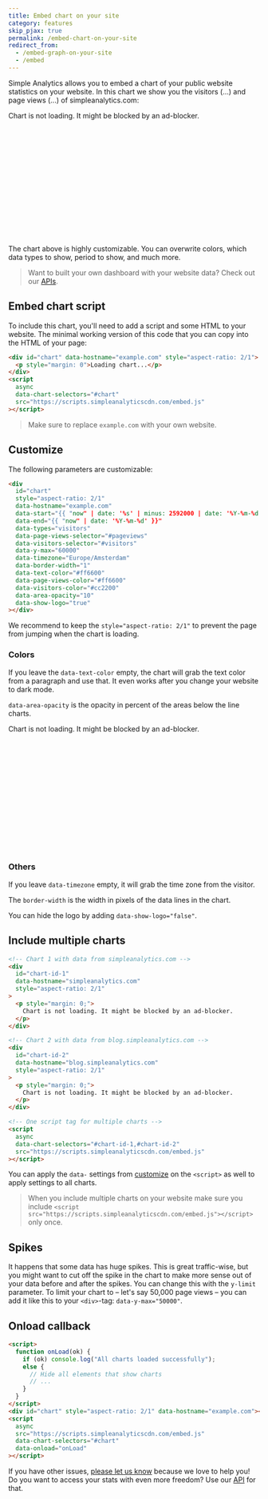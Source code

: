 ```yaml
---
title: Embed chart on your site
category: features
skip_pjax: true
permalink: /embed-chart-on-your-site
redirect_from:
  - /embed-graph-on-your-site
  - /embed
---
```


Simple Analytics allows you to embed a chart of your public website statistics on your website. In this chart we show you the visitors (<span id="visitors">...</span>) and page views (<span id="pageviews">...</span>) of simpleanalytics.com:

<div
  id="chart-id"
  data-hostname="simpleanalytics.com"
  style="aspect-ratio: 2/1"
  data-types="visitors,pageviews"
  data-page-views-selector="#pageviews"
  data-visitors-selector="#visitors">
  <p style="margin: 0;">Chart is not loading. It might be blocked by an ad-blocker.</p>
</div>
<script
  async
  src="https://scripts.simpleanalyticscdn.com/embed.js"
  data-chart-selectors="#chart-id,#chart-colors"
></script>

The chart above is highly customizable. You can overwrite colors, which data types to show, period to show, and much more.

> Want to built your own dashboard with your website data? Check out our [APIs](/api).

## Embed chart script

To include this chart, you'll need to add a script and some HTML to your website. The minimal working version of this code that you can copy into the HTML of your page:

```html
<div id="chart" data-hostname="example.com" style="aspect-ratio: 2/1">
  <p style="margin: 0">Loading chart...</p>
</div>
<script
  async
  data-chart-selectors="#chart"
  src="https://scripts.simpleanalyticscdn.com/embed.js"
></script>
```

> Make sure to replace `example.com` with your own website.

## Customize

The following parameters are customizable:

```html
<div
  id="chart"
  style="aspect-ratio: 2/1"
  data-hostname="example.com"
  data-start="{{ "now" | date: '%s' | minus: 2592000 | date: '%Y-%m-%d' }}"
  data-end="{{ "now" | date: '%Y-%m-%d' }}"
  data-types="visitors"
  data-page-views-selector="#pageviews"
  data-visitors-selector="#visitors"
  data-y-max="60000"
  data-timezone="Europe/Amsterdam"
  data-border-width="1"
  data-text-color="#ff6600"
  data-page-views-color="#ff6600"
  data-visitors-color="#cc2200"
  data-area-opacity="10"
  data-show-logo="true"
></div>
```

We recommend to keep the `style="aspect-ratio: 2/1"` to prevent the page from jumping when the chart is loading.

### Colors

If you leave the `data-text-color` empty, the chart will grab the text color from a paragraph and use that. It even works after you change your website to dark mode.

`data-area-opacity` is the opacity in percent of the areas below the line charts.

<div
  id="chart-colors"
  data-hostname="simpleanalytics.com"
  style="aspect-ratio: 2/1"
  data-types="visitors,pageviews"
  data-text-color="#ff6600"
  data-page-views-color="#ff6600"
  data-visitors-color="#cc2200"
  data-area-opacity="10">
  <p style="margin: 0;">Chart is not loading. It might be blocked by an ad-blocker.</p>
</div>

### Others

If you leave `data-timezone` empty, it will grab the time zone from the visitor.

The `border-width` is the width in pixels of the data lines in the chart.

You can hide the logo by adding `data-show-logo="false"`.

## Include multiple charts

```html
<!-- Chart 1 with data from simpleanalytics.com -->
<div
  id="chart-id-1"
  data-hostname="simpleanalytics.com"
  style="aspect-ratio: 2/1"
>
  <p style="margin: 0;">
    Chart is not loading. It might be blocked by an ad-blocker.
  </p>
</div>

<!-- Chart 2 with data from blog.simpleanalytics.com -->
<div
  id="chart-id-2"
  data-hostname="blog.simpleanalytics.com"
  style="aspect-ratio: 2/1"
>
  <p style="margin: 0;">
    Chart is not loading. It might be blocked by an ad-blocker.
  </p>
</div>

<!-- One script tag for multiple charts -->
<script
  async
  data-chart-selectors="#chart-id-1,#chart-id-2"
  src="https://scripts.simpleanalyticscdn.com/embed.js"
></script>
```

You can apply the `data-` settings from [customize](#customize) on the `<script>` as well to apply settings to all charts.

> When you include multiple charts on your website make sure you include `<script src="https://scripts.simpleanalyticscdn.com/embed.js"></script>` only once.

## Spikes

It happens that some data has huge spikes. This is great traffic-wise, but you might want to cut off the spike in the chart to make more sense out of your data before and after the spikes. You can change this with the `y-limit` parameter. To limit your chart to – let's say 50,000 page views – you can add it like this to your `<div>`-tag: `data-y-max="50000"`.

## Onload callback

```html
<script>
  function onLoad(ok) {
    if (ok) console.log("All charts loaded successfully");
    else {
      // Hide all elements that show charts
      // ...
    }
  }
</script>
<div id="chart" style="aspect-ratio: 2/1" data-hostname="example.com"></div>
<script
  async
  src="https://scripts.simpleanalyticscdn.com/embed.js"
  data-chart-selectors="#chart"
  data-onload="onLoad"
></script>
```

If you have other issues, <a href="https://simpleanalytics.com/contact">please let us know</a> because we love to help you! Do you want to access your stats with even more freedom? Use our [API](/api) for that.
